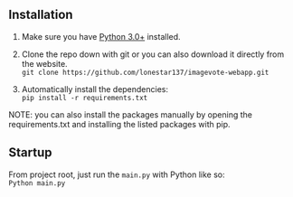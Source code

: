 ## Installation

1. Make sure you have [Python 3.0+](https://www.python.org/downloads/) installed.  

2. Clone the repo down with git or you can also download it directly from the website.  
`git clone https://github.com/lonestar137/imagevote-webapp.git`  

3. Automatically install the dependencies:  
`pip install -r requirements.txt` 

NOTE: you can also install the packages manually by opening the requirements.txt and installing the listed packages with pip. 

## Startup  

From project root, just run the `main.py` with Python like so:  
`Python main.py`


